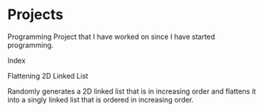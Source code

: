 # Projects
Programming Project that I have worked on since I have started programming.

Index 

Flattening 2D Linked List

Randomly generates a 2D linked list that is in increasing order 
and flattens it into a singly linked list that is ordered in increasing order.

